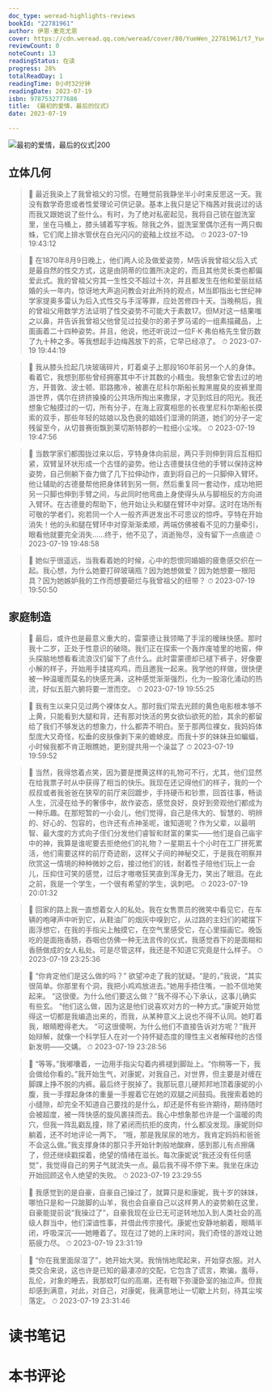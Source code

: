 ```yaml
---
doc_type: weread-highlights-reviews
bookId: "22781961"
author: 伊恩·麦克尤恩
cover: https://cdn.weread.qq.com/weread/cover/80/YueWen_22781961/t7_YueWen_22781961.jpg
reviewCount: 0
noteCount: 13
readingStatus: 在读
progress: 28%
totalReadDay: 1
readingTime: 0小时32分钟
readingDate: 2023-07-19
isbn: 9787532777686
title: 《最初的爱情，最后的仪式》
date: 2023-07-19

---
```


![ 最初的爱情，最后的仪式|200](https://cdn.weread.qq.com/weread/cover/80/YueWen_22781961/t7_YueWen_22781961.jpg)


## 立体几何

> 📌 最近我染上了我曾祖父的习惯。在睡觉前我静坐半小时来反思这一天。我没有数学奇思或者性爱理论可供记录。基本上我只是记下梅茜对我说过的话而我又跟她说了些什么。有时，为了绝对私密起见，我将自己锁在盥洗室里，坐在马桶上，膝头铺着写字板。除我之外，盥洗室里偶尔还有一两只蜘蛛，它们爬上排水管伏在白光闪闪的瓷釉上纹丝不动。 
> ⏱ 2023-07-19 19:43:12 

> 📌 在1870年8月9日晚上，他们两人论及做爱姿势，M告诉我曾祖父后入式是最自然的性交方式，这是由阴蒂的位置所决定的，而且其他灵长类也都偏爱此式。我的曾祖父穷其一生性交不超过十次，并且都发生在他和爱丽丝结婚的头一年内，惊讶地大声追问教会对此所持的观点，M当即指出七世纪神学家提奥多雷认为后入式性交与手淫等罪，应处苦修四十天。当晚稍后，我的曾祖父用数学方法证明了性交姿势不可能大于素数17。但M对这一结果嗤之以鼻，并告诉我曾祖父他曾见过拉斐尔的弟子罗马诺的一组素描藏品，上面画着二十四种姿势。并且，他说，他还听说过一位F·K·弗伯格先生曾历数了九十种之多。等我想起手边梅茜放下的茶，它早已经凉了。 
> ⏱ 2023-07-19 19:44:19 

> 📌 我从膝头捡起几块玻璃碎片，盯着桌子上那段160年前另一个人的身体。看着它，我想到那些曾经拥塞其中不计其数的小精虫。我想象它曾去过的地方，开普敦、波士顿、耶路撒冷，被裹在尼科尔斯船长黢黑腥臭的皮裤里周游世界，偶尔在挤挤搡搡的公共场所掏出来撒尿，才见到炫目的阳光。我还想象它触摸过的一切，所有分子，在海上寂寞相思的长夜里尼科尔斯船长摸索的双手，那些年轻的姑娘以及色衰的娼妓们湿滑的阴道，她们的分子一定残留至今，从切普赛街飘到莱切斯特郡的一粒细小尘埃。 
> ⏱ 2023-07-19 19:47:56 

> 📌 当数学家们都围拢过来以后，亨特身体向前屈，两只手则伸到背后互相扣紧，双臂呈环状形成一个古怪的姿势。他让古德曼扶住他的手臂以保持这种姿势，自己侧躺下奋力做了几下拉伸动作，直到将自己的一只脚伸入臂环。他让辅助的古德曼帮他把身体转到另一侧，然后重复同一套动作，成功地把另一只脚也伸到手臂之间，与此同时他弯曲上身使得头从与脚相反的方向进入臂环。在古德曼的帮助下，他开始让头和腿在臂环中对穿。这时在场所有可敬的学者们，宛若同一个人一般齐声迸发出不可思议的惊呼。亨特在开始消失！他的头和腿在臂环中对穿渐渐柔顺，两端仿佛被看不见的力量牵引，眼看他就要完全消失……终于，他不见了，消逝殆尽，没有留下一点痕迹 
> ⏱ 2023-07-19 19:48:58 

> 📌 她似乎很遥远，当我看着她的时候，心中的怨恨同婚姻的疲惫感交织在一起。我心想，为什么她要打碎玻璃瓶？因为她想做爱？因为她想要一根阳具？因为她嫉妒我的工作而想要砸烂与我曾祖父的纽带？ 
> ⏱ 2023-07-19 19:50:50 

## 家庭制造

> 📌 最后，或许也是最意义重大的，雷蒙德让我领略了手淫的暧昧快感。那时我十二岁，正处于性意识的破晓。我们正在探索一个轰炸废墟里的地窖，伸头探脑地想看看流浪汉们留下了点什么。此时雷蒙德却已褪下裤子，好像要小解的样子，开始用手揉搓鸡鸡，而且邀我一起来。我学他的样做，很快便被一种温暖而莫名的快感充满，这种感觉渐渐强烈，化为一股溶化涌动的热流，好似五脏六腑将要一泄而空。 
> ⏱ 2023-07-19 19:55:25 

> 📌 我有生以来只见过两个裸体女人。那时我们常去光顾的黄色电影根本够不上黄，只能看到大腿和背，还有那对快活的男女欲仙欲死的脸，其余的都留给了我们不够发达的想象力，什么都弄不明白。至于那两位裸女，我妈妈体型庞大又奇怪，松垂的皮肤像剥下来的蟾蜍皮。而我十岁的妹妹丑如蝙蝠，小时候我都不肯正眼瞧她，更别提共用一个澡盆了 
> ⏱ 2023-07-19 19:59:52 

> 📌 当然，我得悠着点笑，因为要是搅黄这样的礼物可不行，尤其，他们显然在给我票子时从中获得了相当的快乐。我现在还记得他们的样子，我的一个叔叔或者我爸爸在狭窄的前厅来回踱步，手持硬币和钞票，回首往事，畅谈人生，沉浸在给予的奢侈中，故作姿态，感觉良好，良好到旁观他们都成为一种乐趣。在那短暂的一小会儿，他们觉得，自己是伟大的、智慧的、明辨的、好心的、包容的，也许还有点神圣呢，谁知道呢？作为父辈，以最明智、最大度的方式向子侄们分发他们睿智和财富的果实——他们是自己庙宇中的神，我算是谁呢要去拒绝他们的礼物？一星期五十个小时在工厂拼死累活，他们需要这样的前厅奇迹剧，这样父子间的神秘交汇，于是我在明察并欣赏这一情境的种种微妙之后，接过他们的钱，耐着性子陪他们玩上一会儿，压抑住可笑的感觉，过后才嗷嗷狂笑直到浑身无力，笑出了眼泪。在此之前，我是一个学生，一个很有希望的学生，讽刺吧。 
> ⏱ 2023-07-19 20:01:32 

> 📌 回家的路上我一直想着女人的私处。我在女售票员的微笑中看见它，在车辆的咆哮声中听到它，从鞋油厂的烟灰中嗅到它，从过路的主妇们的裙摆下面浮想它，在我的手指尖上触摸它，在空气里感受它，在心里描画它。晚饭吃的是面拖香肠，吞咽也仿佛一种无法言传的仪式，我感觉吞下的是面糊和香肠做成的女人私处。可是尽管这样，我还是不知道它究竟是什么样子。 
> ⏱ 2023-07-19 23:25:36 

> 📌 “你肯定他们是这么做的吗？”
欲望冲走了我的犹疑。“是的，”我说，“其实很简单。你那里有个洞，我把小鸡鸡放进去。”她用手捂住嘴，一脸不信地笑起来。
“这很傻。为什么他们要这么做？”我不得不心下承认，这事儿确实有些玄。
“他们这么做，因为这是他们说喜欢对方的一种方式。”康妮开始觉得这一切都是我编造出来的，而我，从某种意义上说也不得不认同。她盯着我，眼睛瞪得老大。
“可这很傻啊，为什么他们不直接告诉对方呢？”我开始辩解，就像一个科学狂人在对一个持怀疑态度的理性主义者解释他的古怪新发明——交媾。 
> ⏱ 2023-07-19 23:28:56 

> 📌 “等等。”我嘟囔着，一边用手指尖勾着内裤褪到脚趾上。“你稍等一下，我会做给你看的。”我开始生气，对康妮，对我自己，对世界，但主要是对缠在脚踝上挣不脱的内裤。最后终于脱掉了。我那玩意儿硬邦邦地顶着康妮的小腹，我一手撑起身体的重量一手握着它在她的双腿之间鼓捣。我搜索着她的小缝隙，却完全不知道自己要找的是什么，却还是怀有些许期待，期待随时会被超度，被一阵快感的旋风裹挟而去。我心中想象那也许是一个温暖的肉穴，但我一阵乱戳乱撞，除了紧闭而抗拒的皮肉，什么都没发现。康妮则仰躺着，还不时地评论一两下。
“哦，那是我尿尿的地方。我肯定妈妈和爸爸不会这么做。”我支撑身体的那只手开始针刺般地酸麻，感到那儿有点擦痛了，但还继续戳探着，绝望的情绪在滋长。每次康妮说“我还没有任何感觉”，我觉得自己的男子气就流失一点。最后我不得不停下来。我坐在床边开始回顾这令人绝望的失败。 
> ⏱ 2023-07-19 23:29:55 

> 📌 我感觉到的是自豪，自豪自己操过了，就算只是和康妮，我十岁的妹妹，哪怕只是和一只跛脚的山羊，我也会自豪自己以这样男人的姿势躺在这里，自豪能提前说“我操过了”，自豪我现在业已无可逆转地加入到人类社会的高级人群当中，他们深谙性事，并借此传宗接代。康妮也安静地躺着，眼睛半闭，呼吸深沉——她睡着了。现在过了她的上床时间，我们奇怪的游戏让她筋疲力尽。 
> ⏱ 2023-07-19 23:31:19 

> 📌 “你在我里面尿湿了”，她开始大哭。我悄悄地爬起来，开始穿衣服。对人类交合来说，这也许是已知的最凄凉的交配，它包含了谎言，欺骗，羞辱，乱伦，对象的睡去，我那蚊叮似的高潮，还有眼下弥漫卧室的抽泣声。但我却感到满意，对此，对自己，对康妮，我满意地让一切歇上片刻，待其尘埃落定。 
> ⏱ 2023-07-19 23:31:46 


# 读书笔记


# 本书评论

